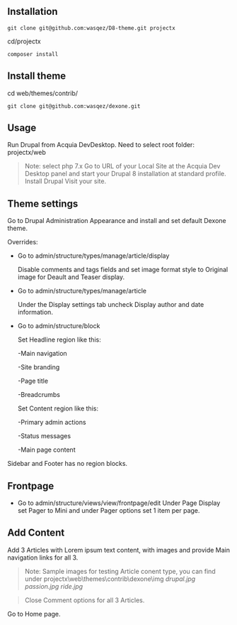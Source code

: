 ## Installation

`git clone git@github.com:wasqez/D8-theme.git projectx`

cd/projectx

`composer install`

## Install theme

cd web/themes/contrib/

`git clone git@github.com:wasqez/dexone.git`

## Usage

Run Drupal from Acquia DevDesktop. 
Need to select root folder: projectx/web
>Note: select php 7.x
Go to URL of your Local Site at the Acquia Dev Desktop panel and start your Drupal 8 installation at standard profile.
Install Drupal
Visit your site.

## Theme settings
Go to Drupal Administration Appearance and install and set default Dexone theme.

Overrides:

* Go to admin/structure/types/manage/article/display

  Disable comments and tags fields and set image format style to Original image for Deault and Teaser display.
  
* Go to admin/structure/types/manage/article

  Under the Display settings tab uncheck Display author and date information.
  
* Go to admin/structure/block

  Set Headline region like this:
  
  -Main navigation
  
  -Site branding
  
  -Page title
  
  -Breadcrumbs
  
  
  Set Content region like this:
  
  -Primary admin actions
  
  -Status messages
  
  -Main page content
  
  
 Sidebar and Footer has no region blocks.
 
## Frontpage
 * Go to admin/structure/views/view/frontpage/edit
  Under Page Display set Pager to Mini and under Pager options set 1 item per page.

## Add Content

Add 3 Articles with Lorem ipsum text content, with images and provide Main navigation links for all 3.
>Note: Sample images for testing Article conent type, you can find under projectx\web\themes\contrib\dexone\img
>*drupal.jpg*
>*passion.jpg*
>*ride.jpg*

> Close Comment options for all 3 Articles.

Go to Home page.

